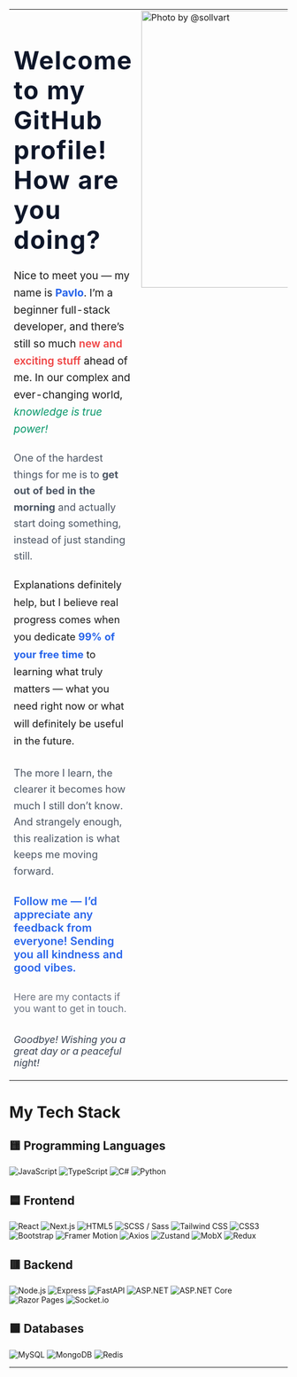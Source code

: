 <table>
  <tr>
    <td valign="top" width="60%">
        <h1 style="font-size: 2.8rem; color: #0f172a; margin-bottom: 0.5em; font-weight: 700; letter-spacing: 1.5px;">
    Welcome to my GitHub profile! How are you doing?
  </h1>
  
  <p style="font-size: 1.2rem; line-height: 1.6; margin-bottom: 1.2em;">
    Nice to meet you — my name is <strong style="color: #2563eb;">Pavlo</strong>. I’m a beginner full-stack developer, and there’s still so much <span style="color: #ef4444; font-weight: 600;">new and exciting stuff</span> ahead of me. In our complex and ever-changing world, <em style="color: #059669;">knowledge is true power!</em>
  </p>
  
  <p style="font-size: 1.15rem; line-height: 1.6; margin-bottom: 1.2em; color: #4b5563;">
    One of the hardest things for me is to <strong>get out of bed in the morning</strong> and actually start doing something, instead of just standing still.
  </p>
  
  <p style="font-size: 1.15rem; line-height: 1.7; margin-bottom: 1.5em;">
    Explanations definitely help, but I believe real progress comes when you dedicate <strong style="color: #2563eb;">99% of your free time</strong> to learning what truly matters — what you need right now or what will definitely be useful in the future.
  </p>
  
  <p style="font-size: 1.15rem; line-height: 1.6; margin-bottom: 1.5em; color: #4b5563;">
    The more I learn, the clearer it becomes how much I still don’t know. And strangely enough, this realization is what keeps me moving forward.
  </p>
  
  <p style="font-size: 1.25rem; font-weight: 600; color: #2563eb; margin-bottom: 1.5em;">
    Follow me — I’d appreciate any feedback from everyone! Sending you all kindness and good vibes.
  </p>
  
  <p style="font-size: 1.1rem; margin-bottom: 2em; color: #6b7280;">
    Here are my contacts if you want to get in touch.
  </p>
  
  <p style="font-size: 1.1rem; font-style: italic; color: #374151;">
    Goodbye! Wishing you a great day or a peaceful night!
  </p>
    </td>
    <td valign="top">
    <a href="https://x.com/sollvart/status/1883578542866493691?s=46" target="_blank">
        <img src="https://i.redd.it/xxig1pyq8efe1.jpeg" alt="Photo by @sollvart" width="500"/>
    </a>
    </td>
  </tr>
</table>

# My Tech Stack

## 🟨 Programming Languages
![JavaScript](https://img.shields.io/badge/-JavaScript-F7DF1E?logo=javascript&logoColor=black&style=for-the-badge)
![TypeScript](https://img.shields.io/badge/-TypeScript-3178C6?logo=typescript&logoColor=white&style=for-the-badge)
![C#](https://img.shields.io/badge/-C%23-239120?logo=csharp&logoColor=white&style=for-the-badge)
![Python](https://img.shields.io/badge/-Python-3776AB?logo=python&logoColor=white&style=for-the-badge)


## 🟦 Frontend
![React](https://img.shields.io/badge/-React-61DAFB?logo=react&logoColor=black&style=for-the-badge)
![Next.js](https://img.shields.io/badge/-Next.js-000?logo=next.js&logoColor=white&style=for-the-badge)
![HTML5](https://img.shields.io/badge/-HTML-E34F26?logo=html5&logoColor=white&style=for-the-badge)
![SCSS / Sass](https://img.shields.io/badge/-Sass-CC6699?logo=sass&logoColor=white&style=for-the-badge)
![Tailwind CSS](https://img.shields.io/badge/-Tailwind_CSS-38B2AC?logo=tailwind-css&logoColor=white&style=for-the-badge)
![CSS3](https://img.shields.io/badge/-CSS-1572B6?logo=css3&logoColor=white&style=for-the-badge)
![Bootstrap](https://img.shields.io/badge/-Bootstrap-7952B3?logo=bootstrap&logoColor=white&style=for-the-badge)
![Framer Motion](https://img.shields.io/badge/-Motion.dev-000?logo=framer&logoColor=white&style=for-the-badge)
![Axios](https://img.shields.io/badge/-Axios-5A29E4?logo=axios&logoColor=white&style=for-the-badge)
![Zustand](https://img.shields.io/badge/-Zustand-000?logo=zustand&logoColor=white&style=for-the-badge)
![MobX](https://img.shields.io/badge/-MobX-FF9955?logo=mobx&logoColor=white&style=for-the-badge)
![Redux](https://img.shields.io/badge/-Redux-764ABC?logo=redux&logoColor=white&style=for-the-badge)

## 🟥 Backend
![Node.js](https://img.shields.io/badge/-Node.js-339933?logo=node.js&logoColor=white&style=for-the-badge)
![Express](https://img.shields.io/badge/-Express-000?logo=express&logoColor=white&style=for-the-badge)
![FastAPI](https://img.shields.io/badge/-FastAPI-009688?logo=fastapi&logoColor=white&style=for-the-badge)
![ASP.NET](https://img.shields.io/badge/-ASP.NET-512BD4?logo=dotnet&logoColor=white&style=for-the-badge)
![ASP.NET Core](https://img.shields.io/badge/-ASP.NET_Core-512BD4?logo=dotnet&logoColor=white&style=for-the-badge)
![Razor Pages](https://img.shields.io/badge/-Razor_Pages-512BD4?logo=dotnet&logoColor=white&style=for-the-badge)
![Socket.io](https://img.shields.io/badge/-Socket.io-010101?logo=socket.io&logoColor=white&style=for-the-badge)

## 🟩 Databases
![MySQL](https://img.shields.io/badge/-MySQL-4479A1?logo=mysql&logoColor=white&style=for-the-badge)
![MongoDB](https://img.shields.io/badge/-MongoDB-47A248?logo=mongodb&logoColor=white&style=for-the-badge)
![Redis](https://img.shields.io/badge/-Redis-DC382D?logo=redis&logoColor=white&style=for-the-badge)

---
